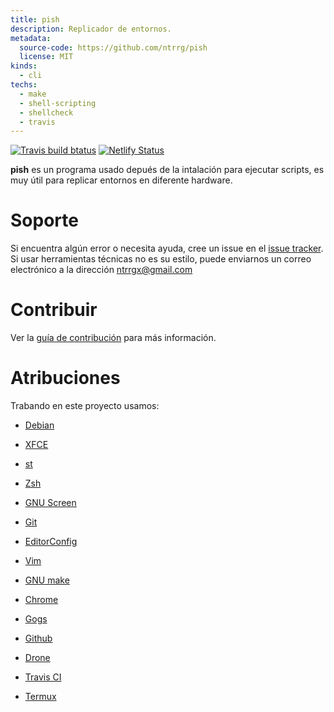 ```yaml
---
title: pish
description: Replicador de entornos.
metadata:
  source-code: https://github.com/ntrrg/pish
  license: MIT
kinds:
  - cli
techs:
  - make
  - shell-scripting
  - shellcheck
  - travis
---
```


[![Travis build btatus](https://travis-ci.com/ntrrg/pish.svg?branch=master)](https://travis-ci.com/ntrrg/pish)
[![Netlify Status](https://api.netlify.com/api/v1/badges/e7a9a24f-86a4-4521-be4d-85538718861b/deploy-status)](https://app.netlify.com/sites/ntrrg-post-install/deploys)

**pish** es un programa usado depués de la intalación para ejecutar scripts, es
muy útil para replicar entornos en diferente hardware.

# Soporte

Si encuentra algún error o necesita ayuda, cree un issue en el [issue tracker](https://github.com/ntrrg/pish/issues).
Si usar herramientas técnicas no es su estilo, puede enviarnos un correo
electrónico a la dirección ntrrgx@gmail.com

# Contribuir

Ver la [guía de contribución](https://github.com/ntrrg/pish/blob/master/CONTRIBUTING.md)
para más información.

# Atribuciones

Trabando en este proyecto usamos:

* [Debian](https://www.debian.org/)

* [XFCE](https://xfce.org/)

* [st](https://st.suckless.org/)

* [Zsh](http://www.zsh.org/)

* [GNU Screen](https://www.gnu.org/software/screen)

* [Git](https://git-scm.com/)

* [EditorConfig](http://editorconfig.org/)

* [Vim](https://www.vim.org/)

* [GNU make](https://www.gnu.org/software/make/)

* [Chrome](https://www.google.com/chrome/browser/desktop/index.html)

* [Gogs](https://gogs.io/)

* [Github](https://github.com)

* [Drone](https://drone.io/)

* [Travis CI](https://travis-ci.org)

* [Termux](https://termux.com)

